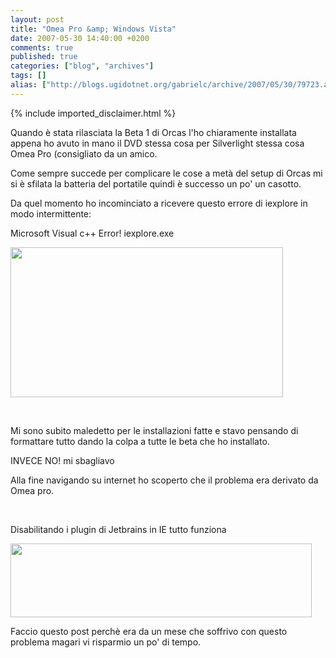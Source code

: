 ```yaml
---
layout: post
title: "Omea Pro &amp; Windows Vista"
date: 2007-05-30 14:40:00 +0200
comments: true
published: true
categories: ["blog", "archives"]
tags: []
alias: ["http://blogs.ugidotnet.org/gabrielc/archive/2007/05/30/79723.aspx"]
---
```

<!-- more -->
{% include imported_disclaimer.html %}
<p>Quando è stata rilasciata la Beta 1 di Orcas l'ho chiaramente installata appena ho avuto in mano il DVD stessa cosa per Silverlight stessa cosa Omea Pro (consigliato da un amico.</p> <p>Come sempre succede per complicare le cose a metà del setup di Orcas mi si è sfilata la batteria del portatile quindi è successo un po' un casotto. </p> <p>Da quel momento ho incominciato a ricevere questo errore di iexplore in modo intermittente:</p> <p>Microsoft Visual c++ Error! iexplore.exe</p> <p><a href="http://blogs.msdn.com/blogfiles/gabrielecastellani/WindowsLiveWriter/OmeaProWindowsVista_E977/image%7B0%7D_thumb%5B5%5D.png" atomicselection="true"><img style="border-top-width: 0px; border-left-width: 0px; border-bottom-width: 0px; border-right-width: 0px" height="240" src="http://blogs.msdn.com/blogfiles/gabrielecastellani/WindowsLiveWriter/OmeaProWindowsVista_E977/image%7B0%7D_thumb.png" width="436" border="0"></a> </p> <p>&nbsp;</p> <p>Mi sono subito maledetto per le installazioni fatte e stavo pensando di formattare tutto dando la colpa a tutte le beta che ho installato.</p> <p>INVECE NO! mi sbagliavo</p> <p>Alla fine navigando su internet ho scoperto che il problema era derivato da Omea pro.</p> <p>&nbsp;</p> <p>Disabilitando i plugin di Jetbrains in IE tutto funziona</p> <p><a href="http://blogs.msdn.com/blogfiles/gabrielecastellani/WindowsLiveWriter/OmeaProWindowsVista_E977/image%7B0%7D_thumb%5B5%5D.png" atomicselection="true"><img style="border-top-width: 0px; border-left-width: 0px; border-bottom-width: 0px; border-right-width: 0px" height="118" src="http://blogs.msdn.com/blogfiles/gabrielecastellani/WindowsLiveWriter/OmeaProWindowsVista_E977/image%7B0%7D_thumb%5B5%5D.png" width="482" border="0"></a> </p> <p>Faccio questo post perchè era da un mese che soffrivo con questo problema magari vi risparmio un po' di tempo.</p>
